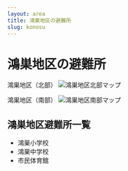 ```yaml
---
layout: area
title: 鴻巣地区の避難所
slug: konosu
---
```


# 鴻巣地区の避難所

鴻巣地区（北部）
<img src="/shelters/map/3_konosu1.avif" alt="鴻巣地区北部マップ" />

鴻巣地区（南部）
<img src="/shelters/map/4_konosu2.avif" alt="鴻巣地区南部マップ" />

## 鴻巣地区避難所一覧

- 鴻巣小学校
- 鴻巣中学校
- 市民体育館
